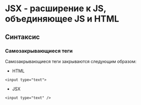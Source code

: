 # JSX - расширение к JS, объединяющее JS и HTML

## Синтаксис

### Самозакрывающиеся теги
Самозакрывающиеся теги закрываются следующим образом:

* HTML
```
<input type="text">
```
* JSX
```
<input type="text" />
```

